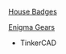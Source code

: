 [House Badges](https://www.thingiverse.com/thing:3155654)

[Enigma Gears](https://www.thingiverse.com/thing:2844898)

+ TinkerCAD
